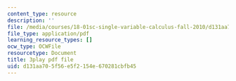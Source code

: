 ```yaml
---
content_type: resource
description: ''
file: /media/courses/18-01sc-single-variable-calculus-fall-2010/d131aa705f56e5f2154e670281cbfb45_7K1sB05pE0A.pdf
file_type: application/pdf
learning_resource_types: []
ocw_type: OCWFile
resourcetype: Document
title: 3play pdf file
uid: d131aa70-5f56-e5f2-154e-670281cbfb45
---
```


